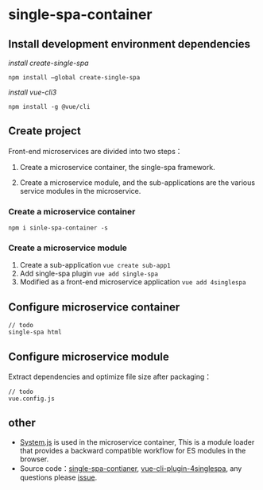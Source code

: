 # single-spa-container

## Install development environment dependencies
*install create-single-spa*

`npm install —global create-single-spa`

*install vue-cli3*

`npm install -g @vue/cli`

## Create project
Front-end microservices are divided into two steps：

1. Create a microservice container, the single-spa framework.

2. Create a microservice module, and the sub-applications are the various service modules in the microservice.

### Create a microservice container
`npm i sinle-spa-container -s`
### Create a microservice module
1. Create a sub-application
`vue create sub-app1`
2. Add single-spa plugin
`vue add single-spa`
4. Modified as a front-end microservice application
`vue add 4singlespa`

## Configure microservice container
```
// todo
single-spa html
```
## Configure microservice module
Extract dependencies and optimize file size after packaging：
```
// todo
vue.config.js
```
## other
* [System.js](https://github.com/systemjs/systemjs) is used in the microservice container, This is a module loader that provides a backward compatible workflow for ES modules in the browser.
* Source code：[single-spa-contianer](https://github.com/hjdtl/single-spa-contianer), [vue-cli-plugin-4singlespa](https://github.com/hjdtl/vue-cli-plugin-4singlespa), any questions please [issue](https://github.com/hjdtl/single-spa-contianer/issues).

